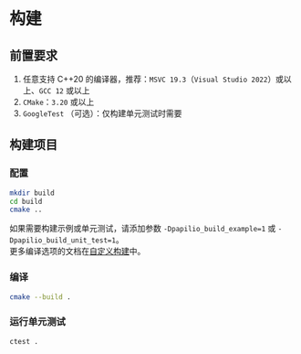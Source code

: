 # 构建
## 前置要求
1. 任意支持 C++20 的编译器，推荐：`MSVC 19.3`（`Visual Studio 2022`）或以上、`GCC 12` 或以上
2. `CMake`：`3.20` 或以上
3. `GoogleTest` （可选）：仅构建单元测试时需要

## 构建项目
### 配置
```bash
mkdir build
cd build
cmake ..
```
如果需要构建示例或单元测试，请添加参数 `-Dpapilio_build_example=1` 或 `-Dpapilio_build_unit_test=1`。  
更多编译选项的文档在[自定义构建](custom_build.md)中。

### 编译
```bash
cmake --build .
```
### 运行单元测试
```bash
ctest .
```
